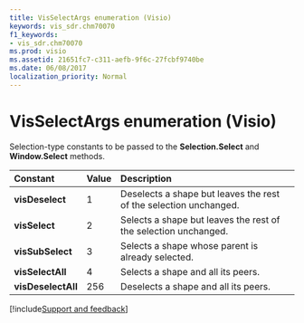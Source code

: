 ```yaml
---
title: VisSelectArgs enumeration (Visio)
keywords: vis_sdr.chm70070
f1_keywords:
- vis_sdr.chm70070
ms.prod: visio
ms.assetid: 21651fc7-c311-aefb-9f6c-27fcbf9740be
ms.date: 06/08/2017
localization_priority: Normal
---
```



# VisSelectArgs enumeration (Visio)

Selection-type constants to be passed to the  **Selection.Select** and **Window.Select** methods.



|Constant|Value|Description|
|:-----|:-----|:-----|
| **visDeselect**|1|Deselects a shape but leaves the rest of the selection unchanged.|
| **visSelect**|2|Selects a shape but leaves the rest of the selection unchanged.|
| **visSubSelect**|3|Selects a shape whose parent is already selected.|
| **visSelectAll**|4|Selects a shape and all its peers.|
| **visDeselectAll**|256|Deselects a shape and all its peers.|

[!include[Support and feedback](~/includes/feedback-boilerplate.md)]